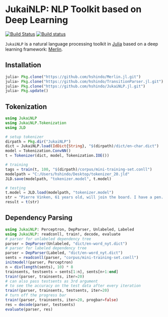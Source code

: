 # JukaiNLP: NLP Toolkit based on Deep Learning

[![Build Status](https://travis-ci.org/hshindo/JukaiNLP.jl.svg?branch=master)](https://travis-ci.org/hshindo/JukaiNLP.jl)
[![Build status](https://ci.appveyor.com/api/projects/status/github/hshindo/JukaiNLP.jl?branch=master)](https://ci.appveyor.com/project/hshindo/jukaiNLP-jl/branch/master)

`JukaiNLP` is a natural language processing toolkit in [Julia](http://julialang.org/) based on a deep learning framework: [Merlin](https://github.com/hshindo/Merlin.jl).

## Installation
```julia
julia> Pkg.clone("https://github.com/hshindo/Merlin.jl.git")
julia> Pkg.clone("https://github.com/hshindo/TransitionParser.jl.git")
julia> Pkg.clone("https://github.com/hshindo/JukaiNLP.jl.git")
julia> Pkg.update()
```

## Tokenization
```julia
using JukaiNLP
using JukaiNLP.Tokenization
using JLD

# setup tokenizer
dirpath = Pkg.dir("JukaiNLP")
dict = JukaiNLP.load(IdDict{String}, "$(dirpath)/dict/en-char.dict")
model = Tokenization.ConvNN()
t = Tokenizer(dict, model, Tokenization.IOE())

# training
tags = train(t, 100, "$(dirpath)/corpus/mini-training-set.conll")
modelpath = "C:/Users/hshindo/Desktop/tokenizer_20.jld"
JLD.save(modelpath, "tokenizer.model", t.model)

# testing
t.model = JLD.load(modelpath, "tokenizer.model")
str = "Pierre Vinken, 61 years old, will join the board. I have a pen. "
result = t(str)
```

## Dependency Parsing
```julia
using JukaiNLP: Perceptron, DepParser, Unlabeled, Labeled
using JukaiNLP: readconll, train!, decode, evaluate
# parser for unlabeled dependency tree
parser = DepParser(Unlabeled, "dict/en-word_nyt.dict")
# parser for labeled dependency tree
parser = DepParser(Labeled, "dict/en-word_nyt.dict")
sents = readconll(parser, "corpus/mini-training-set.conll")
initmodel!(parser, Perceptron)
n = div(length(sents), 10) * 8
trainsents, testsents = sents[1:n], sents[n+1:end]
train!(parser, trainsents, iter=20)
# can also pass testsents as 3rd argument
# to see the accuracy on the test data after every iteration
train!(parser, trainsents, testsents, iter=20)
# turn off the progress bar
train!(parser, trainsents, iter=20, progbar=false)
res = decode(parser, testsents)
evaluate(parser, res)
```
